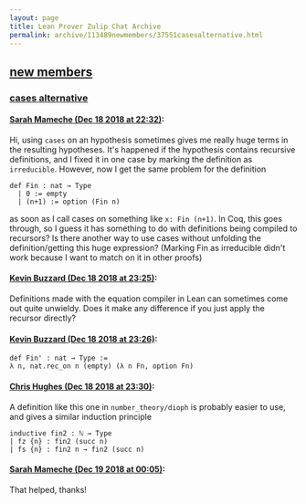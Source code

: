 ```yaml
---
layout: page
title: Lean Prover Zulip Chat Archive 
permalink: archive/113489newmembers/37551casesalternative.html
---
```


## [new members](index.html)
### [cases alternative](37551casesalternative.html)

#### [Sarah Mameche (Dec 18 2018 at 22:32)](https://leanprover.zulipchat.com/#narrow/stream/113489-new%20members/topic/cases%20alternative/near/152139969):
Hi, using ``cases`` on an hypothesis sometimes gives me really huge terms in the resulting hypotheses. It's happened if the hypothesis contains recursive definitions, and I fixed it in one case by marking the definition as ``irreducible``.
However, now I get the same problem for the definition
```lean
def Fin : nat → Type
  | 0 := empty
  | (n+1) := option (Fin n)
```
as soon as I call cases on something like ``x: Fin (n+1)``. In Coq, this goes through, so I guess it has something to do with definitions being compiled to recursors? Is there another way to use cases without unfolding the definition/getting this huge expression? (Marking Fin as irreducible didn't work because I want to match on it in other proofs)

#### [Kevin Buzzard (Dec 18 2018 at 23:25)](https://leanprover.zulipchat.com/#narrow/stream/113489-new%20members/topic/cases%20alternative/near/152143374):
Definitions made with the equation compiler in Lean can sometimes come out quite unwieldy. Does it make any difference if you just apply the recursor directly?

#### [Kevin Buzzard (Dec 18 2018 at 23:26)](https://leanprover.zulipchat.com/#narrow/stream/113489-new%20members/topic/cases%20alternative/near/152143471):
```lean
def Fin' : nat → Type :=
λ n, nat.rec_on n (empty) (λ n Fn, option Fn)
```

#### [Chris Hughes (Dec 18 2018 at 23:30)](https://leanprover.zulipchat.com/#narrow/stream/113489-new%20members/topic/cases%20alternative/near/152143723):
A definition like this one in `number_theory/dioph` is probably easier to use, and gives a similar induction principle
```lean
inductive fin2 : ℕ → Type
| fz {n} : fin2 (succ n)
| fs {n} : fin2 n → fin2 (succ n)
```

#### [Sarah Mameche (Dec 19 2018 at 00:05)](https://leanprover.zulipchat.com/#narrow/stream/113489-new%20members/topic/cases%20alternative/near/152145711):
That helped, thanks!

